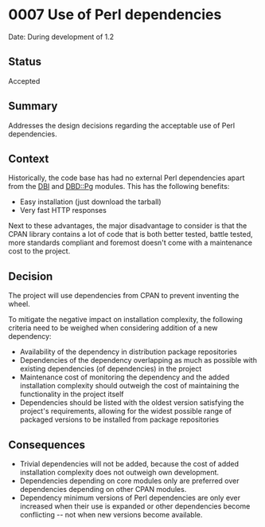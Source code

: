 # 0007 Use of Perl dependencies

Date: During development of 1.2

## Status

Accepted

## Summary

Addresses the design decisions regarding the acceptable use of Perl dependencies.

## Context

Historically, the code base has had no external Perl dependencies apart from
the [DBI](https://metacpan.org/pod/DBI) and [DBD::Pg](https://metacpan.org/pod/DBD::Pg)
modules.  This has the following benefits:

 * Easy installation (just download the tarball)
 * Very fast HTTP responses

Next to these advantages, the major disadvantage to consider is that the
CPAN library contains a lot of code that is both better tested, battle
tested, more standards compliant and foremost doesn't come with a maintenance
cost to the project.

## Decision

The project will use dependencies from CPAN to prevent inventing the wheel.

To mitigate the negative impact on installation complexity, the following criteria
need to be weighed when considering addition of a new dependency:

 * Availability of the dependency in distribution package repositories
 * Dependencies of the dependency overlapping as much as possible with
   existing dependencies (of dependencies) in the project
 * Maintenance cost of monitoring the dependency and the added installation
   complexity should outweigh the cost of maintaining the functionality in
   the project itself
 * Dependencies should be listed with the oldest version satisfying the
   project's requirements, allowing for the widest possible range of
   packaged versions to be installed from package repositories

## Consequences

- Trivial dependencies will not be added, because the cost of added installation
  complexity does not outweigh own development.
- Dependencies depending on core modules only are preferred over dependencies
  depending on other CPAN modules.
- Dependency minimum versions of Perl dependencies are only ever increased when
  their use is expanded or other dependencies become conflicting -- not when new
  versions become available.
